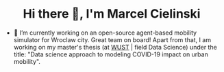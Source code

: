 <h1 align="center">Hi there 👋, I'm Marcel Cielinski</h1>

- 🔭 I’m currently working on an open-source agent-based mobility simulator for Wroclaw city. Great team on board! Apart from that, I am working on my master's thesis (at [WUST](https://pwr.edu.pl/en/) | field Data Science) under the title: "Data science approach to modeling COVID-19 impact on urban mobility".

<!--
### Hi there 👋

<h1 align="center">Hi 👋, I'm Marcel Cielinski</h1>
<h3 align="center">A passionate frontend developer from India</h3>

**mcielinski/mcielinski** is a ✨ _special_ ✨ repository because its `README.md` (this file) appears on your GitHub profile.

Here are some ideas to get you started:

- 🔭 I’m currently working on ...
- 🌱 I’m currently learning ...
- 👯 I’m looking to collaborate on ...
- 🤔 I’m looking for help with ...
- 📝 I regularly write articles on ...
- 👨‍💻 All of my projects are available at ...
- 💬 Ask me about ...
- 📫 How to reach me: ...
- 😄 Pronouns: ...
- 📫 How to reach me ...
- ⚡ Fun fact: ...
-->
